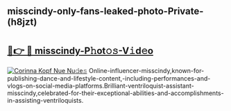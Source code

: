 ## misscindy-only-fans​-leaked-photo​-Private-(h8jzt)


# <h2><a href="https://mediaupload.pro?title=misscindy&ref=git">🔗👉 🔴 misscindy-P𝚑ot𝚘𝚜-V𝚒d𝚎o</a></h2>

[![Corinna Kopf Nue Nu𝚍e𝚜](https://i.imgur.com/0qMVB7G.gif)](https://mediaupload.pro?title=misscindy&ref=git)
Online-influencer-misscindy,known-for-publishing-dance-and-lifestyle-content,-including-performances-and-vlogs-on-social-media-platforms.Brilliant-ventriloquist-assistant-misscindy,celebrated-for-their-exceptional-abilities-and-accomplishments-in-assisting-ventriloquists.  